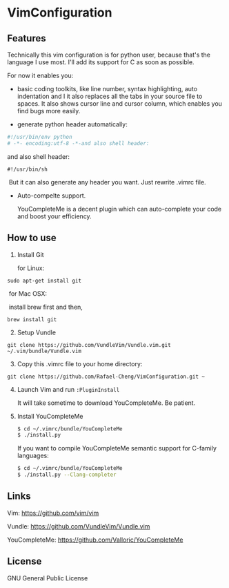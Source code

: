 



# VimConfiguration

##  Features

Technically this vim configuration is for python user, because that's the language I use most. I'll add its support for C as soon as possible.

For now it enables you:

* basic coding toolkits, like line number, syntax highlighting, auto indentation and I it also replaces all the tabs in your source file to spaces. It also shows cursor line and cursor column, which enables you find bugs more easily.


* generate python header automatically:

```python
#!/usr/bin/env python
# -*- encoding:utf-8 -*-and also shell header:
```

  and also shell header:

```shell
#!/usr/bin/sh
```

​  But it can also generate any header you want.  Just rewrite .vimrc file.

* Auto-compelte support.

  YouCompleteMe is a decent plugin which can auto-complete your code and boost your efficiency. 



## How to use

1. Install Git

   for Linux:

`sudo apt-get install git`

​  for Mac OSX:

​  install brew first and then,

`brew install git`



2. Setup Vundle

`git clone https://github.com/VundleVim/Vundle.vim.git ~/.vim/bundle/Vundle.vim`



3. Copy this .vimrc file to your home directory:

`git clone https://github.com/Rafael-Cheng/VimConfiguration.git ~`



4. Launch Vim and run `:PluginInstall`

   It will take sometime to download YouCompleteMe. Be patient.



5. Install YouCompleteMe

   ```bash
   $ cd ~/.vimrc/bundle/YouCompleteMe
   $ ./install.py
   ```

   If you want to compile YouCompleteMe semantic support for C-family languages:

   ```bash
   $ cd ~/.vimrc/bundle/YouCompleteMe
   $ ./install.py --Clang-completer
   ```



## Links

Vim: https://github.com/vim/vim

Vundle: https://github.com/VundleVim/Vundle.vim

YouCompleteMe: https://github.com/Valloric/YouCompleteMe



## License

GNU General Public License